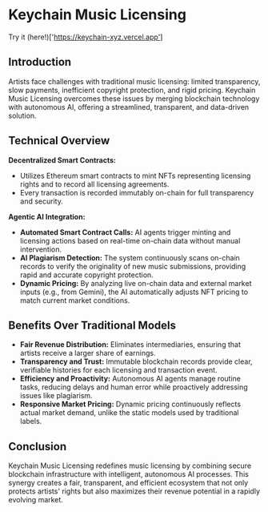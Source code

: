 # Keychain Music Licensing

Try it (here!)['https://keychain-xyz.vercel.app']

## Introduction

Artists face challenges with traditional music licensing: limited transparency, slow payments, inefficient copyright protection, and rigid pricing. Keychain Music Licensing overcomes these issues by merging blockchain technology with autonomous AI, offering a streamlined, transparent, and data-driven solution.

## Technical Overview

**Decentralized Smart Contracts:**  
- Utilizes Ethereum smart contracts to mint NFTs representing licensing rights and to record all licensing agreements.  
- Every transaction is recorded immutably on-chain for full transparency and security.

**Agentic AI Integration:**  
- **Automated Smart Contract Calls:** AI agents trigger minting and licensing actions based on real-time on-chain data without manual intervention.  
- **AI Plagiarism Detection:** The system continuously scans on-chain records to verify the originality of new music submissions, providing rapid and accurate copyright protection.  
- **Dynamic Pricing:** By analyzing live on-chain data and external market inputs (e.g., from Gemini), the AI automatically adjusts NFT pricing to match current market conditions.

## Benefits Over Traditional Models

- **Fair Revenue Distribution:** Eliminates intermediaries, ensuring that artists receive a larger share of earnings.
- **Transparency and Trust:** Immutable blockchain records provide clear, verifiable histories for each licensing and transaction event.
- **Efficiency and Proactivity:** Autonomous AI agents manage routine tasks, reducing delays and human error while proactively addressing issues like plagiarism.
- **Responsive Market Pricing:** Dynamic pricing continuously reflects actual market demand, unlike the static models used by traditional labels.

## Conclusion

Keychain Music Licensing redefines music licensing by combining secure blockchain infrastructure with intelligent, autonomous AI processes. This synergy creates a fair, transparent, and efficient ecosystem that not only protects artists' rights but also maximizes their revenue potential in a rapidly evolving market.
